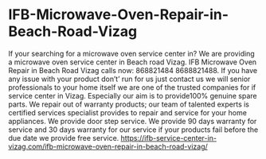 # IFB-Microwave-Oven-Repair-in-Beach-Road-Vizag
  If your searching for a microwave oven service center in? We are providing a microwave oven service center in Beach road Vizag. IFB Microwave Oven Repair in Beach Road Vizag calls now: 868821484 8688821488. If you have any issue with your product don’t’ run for us just contact us we will senior professionals to your home itself we are one of the trusted companies for if service center in Vizag. Especially our aim is to provide100% genuine spare parts. We repair out of warranty products; our team of talented experts is certified services specialist provides to repair and service for your home appliances. We provide door step service. We provide 90 days warranty for service and 30 days warranty for our service if your products fail before the due date we provide free service. https://ifb-service-center-in-vizag.com/ifb-microwave-oven-repair-in-beach-road-vizag/
